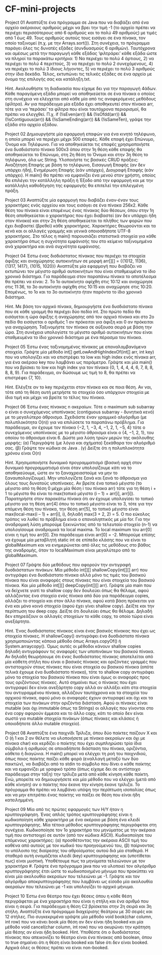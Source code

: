 # CF-mini-projects

Project 01
Αναπτύξτε ένα πρόγραμμα σε Java που να διαβάζει από ένα αρχείο ακέραιους αριθμούς μέχρι να βρει την τιμή -1 (το αρχείο πρέπει να περιέχει περισσότερους από 6 αριθμούς και το πολύ 49 αριθμούς) με τιμές από 1 έως 49. Τους αριθμούς αυτούς τους εισάγει σε ένα πίνακα, τον οποίο ταξινομεί (π.χ. με την Arrays.sort()). Στη συνέχεια, το πρόγραμμα παράγει όλες τις δυνατές εξάδες (συνδυασμούς 6 αριθμών). Ταυτόχρονα και αμέσως μετά την παραγωγή κάθε εξάδας ‘φιλτράρει’ κάθε εξάδα ώστε να πληροί τα παρακάτω κριτήρια: 1) Να περιέχει το πολύ 4 άρτιους, 2) να περιέχει το πολύ 4 περιττούς, 3) να περιέχει το πολύ 2 συνεχόμενους, 4) να περιέχει το πολύ 3 ίδιους λήγοντες, 5) να περιέχει το πολύ 3 αριθμούς στην ίδια δεκάδα.
Τέλος, εκτυπώνει τις τελικές εξάδες σε ένα αρχείο με όνομα της επιλογής σας και κατάληξη.txt.

Hint. Ακολουθήστε τη διαδικασία που είχαμε δει για την παραγωγή 4άδων. Κάθε παραγόμενη εξάδα μπορεί να αποθηκεύεται σε ένα πίνακα ο οποίος στη συνέχεια να ελέγχεται από κάθε μία από τις αναφερόμενες μεθόδους (φίλτρα). Αν για παράδειγμα μία εξάδα έχει αποθηκευτεί στον πίνακα arr, τότε για να ‘περάσει’ τα φίλτρα που είναι ταυτόχρονα περιορισμοί, θα πρέπει να ελεγχθεί. Π.χ. if (!isEven(arr)) && (!isOfdd(arr)) && (!isContiguous(arr)) && (!isSameEnding(arr)) && (!isSameTen), γράψε την εξάδα στο αρχείο εξόδου.


Project 02
Δημιουργήστε μία εφαρμογή επαφών για ένα κινητό τηλέφωνο, η οποία μπορεί να περιέχει μέχρι 500 επαφές. Κάθε επαφή έχει Επώνυμο, Όνομα και Τηλέφωνο.
Για να αποθηκεύεται τις επαφές χρησιμοποιήστε ένα δυσδιάστατο πίνακα 500x3 όπου στην 1η θέση κάθε επαφής θα αποθηκεύεται το Επώνυμο, στη 2η θέση το Όνομα και στην 3η θέση το τηλέφωνο, όλα ως String.
Υλοποιήστε τις βασικές CRUD πράξεις: Αναζήτηση Επαφής με βάση το τηλέφωνο, Εισαγωγή Επαφής (αν δεν υπάρχει ήδη), Ενημέρωση Επαφής (εάν υπάρχει), Διαγραφή Επαφής (εάν υπάρχει).
Η main() θα πρέπει να εμφανίζει ένα μενού στον χρήστη, οποίος θα επιλέγει την κατάλληλη πράξη ή Έξοδο από την εφαρμογή και με την κατάλληλη καθοδήγηση της εφαρμογής θα επιτελεί την επιλεγμένη πράξη.


Project 03
Αναπτύξτε μία εφαρμογή που διαβάζει έναν-έναν τους χαρακτήρες ενός αρχείου και τους εισάγει σε ένα πίνακα 256x2. Κάθε θέση του πίνακα είναι επομένως ένας πίνακας δύο θέσεων, όπου στην 1η θέση αποθηκεύεται ο χαρακτήρας που έχει διαβαστεί (αν δεν υπάρχει ήδη στον πίνακα) και στην 2η θέση αποθηκεύεται το πλήθος των φορών που έχει διαβαστεί (βρεθεί) κάθε χαρακτήρας. Χαρακτήρες θεωρούνται και τα κενά και οι αλλαγές γραμμής και γενικά οποιοσδήποτε UTF-8 χαρακτήρας.
Στο τέλος η main() παρουσιάζει στατιστικά στοιχεία για κάθε χαρακτήρα όπως η συχνότητα εμφάνισής του στο κείμενο ταξινομημένα ανά χαρακτήρα και ανά συχνότητα εμφάνισης.


Project 04
Έστω ένας δισδιάστατος πίνακας που περιέχει τα στοιχεία άφιξης και αναχώρησης αυτοκινήτων σε μορφή arr[][] = {{1012, 1136}, {1317, 1417}, {1015, 1020}} Αναπτύξτε μία εφαρμογή που διαβάζει να εκτυπώνει τον μέγιστο αριθμό αυτοκινήτων που είναι σταθμευμένα το ίδιο χρονικό διάστημα. Για παράδειγμα στον παραπάνω πίνακα το αποτέλεσμα θα πρέπει να είναι: 2. Το 1ο αυτοκίνητο αφίχθη στις 10:12 και αναχώρησε στις 11:36, το 3ο αυτοκίνητο αφίχθη στις 10:15 και αναχώρησε στις 10:20. Επομένως, το 1ο και το 3ο αυτοκίνητο ήταν παρόντα το ίδιο χρονικό διάστημα.

Hint. Με βάση τον αρχικό πίνακα, δημιουργήστε ένα δυσδιάστατο πίνακα που σε κάθε γραμμή θα περιέχει δύο πεδία int. Στο πρώτο πεδίο θα εισάγεται η ώρα άφιξης ή αναχώρησης από τον αρχικό πίνακα και στο 2ο πεδίο θα εισάγεται ο αριθμός 1 αν πρόκειται για άφιξη και 0 αν πρόκειται για αναχώρηση.
Ταξινομήστε τον πίνακα σε αύξουσα σειρά με βάση την ώρα. Στη συνέχεια υπολογίστε το μέγιστο αριθμό αυτοκινήτων που είναι σταθμευμένα το ίδιο χρονικό διάστημα με ένα πέρασμα του πίνακα.


Project 05
Έστω ένας ταξινομημένος πίνακας με επαναλαμβανόμενα στοιχεία. Γράψτε μία μέθοδο int[] getLowAndHighIndexOf(int[] arr, int key) που να υπολογίζει και να επιστρέφει τα low και high index ενός πίνακα arr, για ένα ακέραιο key που λαμβάνει ως παράμετρο.
Γράψτε και μία main() που να βρίσκει το low και high index για τον πίνακα {0, 1, 4, 4, 4, 6, 7, 8, 8, 8, 8, 9}. Για παράδειγμα, αν δώσουμε ως τιμή το 8, θα πρέπει να επιστρέφει {7, 10}.

Hint. Ελέγξτε αν το key περιέχεται στον πίνακα και σε ποια θέση. Αν ναι, τότε από τη θέση αυτή μετρήστε τα στοιχεία όσο υπάρχουν στοιχεία με ίδια τιμή και μέχρι να βρείτε το τέλος του πίνακα.


Project 06
Έστω ένας πίνακας n ακεραίων. Τότε ο maximum sub subarray ο είναι ο συνεχόμενος υποπίνακας (contiguous subarray - δυνητικά κενό) με το μεγαλύτερο άθροισμα. Σχεδιάστε έναν γραμμικό αλγόριθμο (με πολυπλοκότητα O(n)) για να επιλύσετε τα παραπάνω πρόβλημα. Για παράδειγμα, αν έχουμε τον πίνακα {−2, 1, −3, 4, −1, 2, 1, −5, 4} τότε ο συνεχόμενος υποπίνακας με το μέγιστο άθροισμα είναι ο {4, −1, 2, 1}, του οποίου το άθροισμα είναι 6.
Δώστε μια λύση τριών μερών της ακόλουθης μορφής:
(α) Περιγράψτε (με λόγια και σχήματα) ξεκάθαρα τον αλγόριθμό σας.
(β) Γράψτε τον κώδικα σε Java .
(γ) Δείξτε ότι η πολυπλοκότητα χρόνου είναι O(n)

Hint. Χρησιμοποιήστε δυναμικό προγραμματισμό (βασική αρχή στον δυναμικό προγραμματισμό είναι όταν υπολογίζουμε κάτι να το αποθηκεύουμε, ώστε αν το ξαναχρειαστούμε να μην το ξαναυπολογίζουμε). Μην υπολογίζετε ξανά και ξανά το άθροισμα για όλους τους δυνατούς υποπίνακες. Αν βρείτε ένα τοπικό μέγιστο (το μέγιστο από τη θέση 0 μέχρι μία θέση i του πίνακα arr) τότε για τη θέση i + 1 το μέγιστο θα είναι το max(τοπικό μέγιστο (i – 1) + arr[i], arr[i]).
Παρατηρήστε στον παρακάτω πίνακα ότι αν έχουμε υπολογίσει το τοπικό μέγιστο για τη θέση arr[4] όπου το τοπικό μέγιστο είναι το 3, τότε για την επόμενη θέση του πίνακα, την θέση arr[5], το τοπικό μέγιστο είναι max(local-max(i – 1) + arr[i], i), δηλαδή max(3 + 2, 2) = 5.
Ο πιο εύκολος τρόπος να λυθεί το πρόβλημα είναι ο επαναληπτικός με μία for.
Για την αναδρομική λύση μπορούμε ξεκινώντας από το τελευταίο στοιχείο (n-1) να υπολογίσουμε αναδρομικά τα local maxima. Το local maximum του arr[0] είναι η τιμή του arr[0]. Στο παράδειγμα είναι arr[0] = -2. Μπορούμε επίσης να έχουμε μία μεταβλητή static int σε επίπεδο κλάσης που να είναι το globalMaximum και να ενημερώνεται από όλες τις μεθόδους στο βάθος της αναδρομής, όταν το localMaximum είναι μεγαλύτερο από το globalMaximum.


Project 07
Γράψτε δύο μεθόδους που αφορούν την αντιγραφή δυσδιάστατων πινάκων. Μία μέθοδο int[][] shallowCopy(int[][] arr) που αντιγράφει ένα δυσδιάστατο πίνακα αλλά μόνο τις τιμές του βασικού πίνακα που είναι αναφορές στους πίνακες που είναι στοιχεία του βασικού πίνακα. Και μία μέθοδο int[][] deepCopy(int[][] arr).
Γράψτε μία main που να δείχνετε γιατί το shallow copy δεν δουλεύει όπως θα θέλαμε, αφού αλλάζοντας ένα στοιχείο ενός πίνακα από δύο για παράδειγμα copies, αλλάζει το στοιχείο και στον άλλο πίνακα, αφού κατά βάση πρόκειται για ένα και μόνο κοινό στοιχείο (αφού έχει γίνει shallow copy).
Δείξτε και την περίπτωση του deep copy. Δείξτε ότι δουλεύει όπως θα θέλαμε. Δηλαδή δεν επηρεάζουν οι αλλαγές στοιχείων το κάθε copy, το οποίο τώρα είναι ανεξάρτητο.

Hint. Ένας δυσδιάστατος πίνακας είναι ένας βασικός πίνακας που έχει ως στοιχεία πίνακες. Η shallowCopy() αντιγράφει ένα δυσδιάστατο πίνακα χρησιμοποιώντας κάποια μέθοδο όπως Arrays.copyOf() ή System.arraycopy(). Όμως αυτές οι μέθοδοι κάνουν shallow copies δηλαδή αντιγράφουν τις αναφορές των υποπινάκων του βασικού πίνακα. Αν δηλαδή θεωρήσουμε ότι ένας δυσδιάστατος πίνακας αποτελείται από μία κάθετη στήλη που είναι ο βασικός πίνακας και οριζόντιες γραμμές που αντιστοιχούν στους πίνακες που είναι στοιχεία ου βασικού πίνακα (οπότε τελικά έχουμε ένα δυσδιάστατο πίνακα), τότε το shallow copy αντιγράφει μόνο τα στοιχεία του βασικού πίνακα που είναι όμως οι αναφορές προς τους οριζόντιους πίνακες. Αυτό σημαίνει πως ο πίνακας που έχει αντιγραφεί δεν είναι ανεξάρτητο copy αλλά αν αλλάξει κάτι στα στοιχεία του αντιγραμμένου πίνακα, αλλάζουν ταυτόχρονα και τα στοιχεία του αρχικού πίνακα, αφού μόνο οι αναφορές έχουν αντιγραφεί και όχι και τα στοιχεία των πινάκων στην οριζόντια διάσταση. Αφού οι πίνακες είναι mutable (και όχι immutable όπως τα Strings) οι αλλαγές που γίνονται στο ένα copy αφορούν έμμεσα και το άλλο copy, κάτι το οποίο δεν είναι σωστό για mutable στοιχεία πινάκων (όπως πίνακες και κλάσεις ή οποιοδήποτε άλλο mutable στοιχείο).


Project 08
Αναπτύξτε ένα παιχνίδι Τρίλιζα, όπου δύο παίκτες παίζουν Χ και Ο (ή 1 και 2 αν θέλετε να υλοποιήσετε με πίνακα ακεραίων και όχι με πίνακα char) και κερδίζει ο παίκτης που έχει συμπληρώσει τρία ίδια σύμβολα ή αριθμούς σε οποιαδήποτε διάσταση του πίνακα, οριζόντια, κάθετα ή διαγώνια.
Η main() μπορεί να ελέγχει τη ροή του παιχνιδιού, όπως ποιος παίκτης παίζει κάθε φορά (εναλλαγή μεταξύ των δύο παικτών), να διαβάζει από το stdin το σύμβολο που δίνει ο κάθε παίκτης και να εμφανίζει με γραφικό τρόπο (όπως είχαμε δει σε αντίστοιχο παράδειγμα στην τάξη) την τρίλιζα μετά από κάθε κίνηση κάθε παίκτη.
Ενώ, μπορείτε να δημιουργήσετε και μία μέθοδο που να ελέγχει (μετά από κάθε κίνηση) αν ο παίκτης που έκανε την κίνηση έκανε τρίλιζα.
Το πρόγραμμα θα πρέπει να λαμβάνει υπόψη την περίπτωση ισοπαλίας όπως και να μην επιτρέπει ένας παίκτης να παίξει σε θέση που είναι ήδη κατειλημμένη.


Project 09
Μία από τις πρώτες εφαρμογές των Η/Υ ήταν η κρυπτογράφηση. Ένας απλός τρόπος κρυπτογράφησης είναι η κωδικοποίηση κάθε χαρακτήρα με ένα ακέραιο με βάση ένα κλειδί κρυπτογράφησης. Μία τέτοια μέθοδος κρυπτογράφησης περιγράφεται στη συνέχεια.
Κωδικοποίησε τον 1ο χαρακτήρα του μηνύματος με την ακέραια τιμή που αντιστοιχεί σε αυτόν (από τον κώδικα ASCII). Κωδικοποίησε του επόμενους χαρακτήρες: (α) προσθέτοντας την ακέραια ASCII τιμή του καθένα από αυτούς με τον κωδικό του προηγούμενού του, (β) παίρνοντας το υπόλοιπο της διαίρεσης του αθροίσματος αυτού διά μία σταθερά. Η σταθερά αυτή ονομάζεται κλειδί (key) κρυπτογράφησης και (υποτίθεται πως) είναι μυστική.
Υποθέτουμε πως τα μηνύματα τελειώνουν με τον χαρακτήρα #.
Γράψτε ένα πρόγραμμα java που να υλοποιεί τον αλγόριθμο κρυπτογράφησης έτσι ώστε το κωδικοποιημένο μήνυμα που προκύπτει να είναι μία ακολουθία ακεραίων που τελειώνει με -1.
Γράψτε και τον αλγόριθμο αποκρυπτογράφησης που λαμβάνει ως είσοδο μία ακολουθία ακεραίων που τελειώνει με -1 και υπολογίζει το αρχικό μήνυμα.


Project 10
Έστω ένα θέατρο που έχει θέσεις όπου η κάθε θέση περιγράφεται με ένα χαρακτήρα που είναι η στήλη και ένα αριθμό που είναι η σειρά. Για παράδειγμα η θέση C2 βρίσκεται στην 2η σειρά και 3η στήλη.
Αναπτύξτε ένα πρόγραμμα διαχείρισης θεάτρου με 30 σειρές και 12 στήλες. Πιο συγκεκριμένα γράψτε μία μέθοδο void book(char column, int row) που να κάνει book μία θέση αν δεν είναι ήδη booked και μία μέθοδο void cancel(char column, int row) που να ακυρώνει την κράτηση μία θέσης αν είναι ήδη booked.
Hint. Υποθέστε ότι ο δυσδιάστατος πίνακας που απεικονίζει το θέατρο είναι ένα πίνακας από boolean, όπου το true σημαίνει ότι η θέση είναι booked και false ότι δεν είναι booked. Αρχικά όλες οι θέσεις πρέπει να είναι non-booked.
